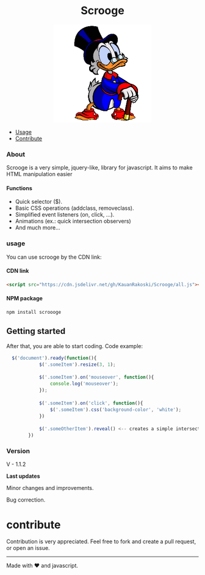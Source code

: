 <h1 align="center">Scrooge</h1>

<p align="center"><img src="./assets/UIHere.png"/></p>

- [Usage](#usage)
- [Contribute](#contribute)

### About
Scrooge is a very simple, jquery-like, library for javascript. It aims to make HTML manipulation easier

#### Functions

- Quick selector ($).
- Basic CSS operations (addclass, removeclass).
- Simplified event listeners (on, click, ...).
- Animations (ex.: quick intersection observers)
- And much more...

### usage
You can use scrooge by the CDN link:

#### CDN link
```html
<script src="https://cdn.jsdelivr.net/gh/KauanRakoski/Scrooge/all.js"></script>
```

#### NPM package
```bash
npm install scroooge
```
## Getting started
After that, you are able to start coding. Code example:
```javascript
  $('document').ready(function(){
            $('.someItem').resize(3, 1);
            
            $('.someItem').on('mouseover', function(){
                console.log('mouseover');
            });

            $('.someItem').on('click', function(){
                $('.someItem').css('background-color', 'white');
            })

            $('.someOtherItem').reveal() <-- creates a simple intersection observer
        })
```


### Version
V - 1.1.2 

**Last updates** 

Minor changes and improvements. 

Bug correction.

# contribute
Contribution is very appreciated. Feel free to fork and create a pull request, or open an issue.

------
Made with ❤️ and javascript.